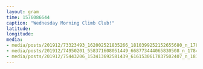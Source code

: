 ```yaml
---
layout: gram
time: 1576086644
caption: "Wednesday Morning Climb Club!"
latitude: 
longitude: 
media:
- media/posts/201912/73323493_162002521835266_1810399252152655680_n_17885448049459498.jpg
- media/posts/201912/74950201_558371608051449_668773444065830508_n_17848332922767973.jpg
- media/posts/201912/75443206_153413692581439_6161530617837502407_n_18119543707010653.jpg
---
```

